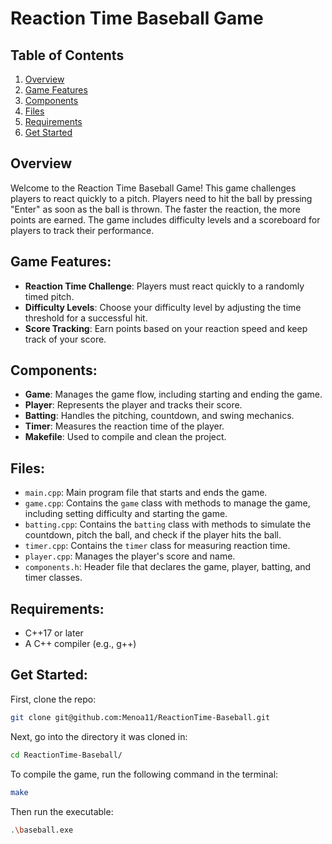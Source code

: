 # Reaction Time Baseball Game

## Table of Contents
1. [Overview](#overview)
2. [Game Features](#game-features)
3. [Components](#components)
4. [Files](#files)
5. [Requirements](#requirements)
6. [Get Started](#get-started)

## Overview
Welcome to the Reaction Time Baseball Game! This game challenges players to react quickly to a pitch. Players need to hit the ball by pressing "Enter" as soon as the ball is thrown. The faster the reaction, the more points are earned. The game includes difficulty levels and a scoreboard for players to track their performance.

## Game Features:
- **Reaction Time Challenge**: Players must react quickly to a randomly timed pitch.
- **Difficulty Levels**: Choose your difficulty level by adjusting the time threshold for a successful hit.
- **Score Tracking**: Earn points based on your reaction speed and keep track of your score.

## Components:
- **Game**: Manages the game flow, including starting and ending the game.
- **Player**: Represents the player and tracks their score.
- **Batting**: Handles the pitching, countdown, and swing mechanics.
- **Timer**: Measures the reaction time of the player.
- **Makefile**: Used to compile and clean the project.

## Files:
- `main.cpp`: Main program file that starts and ends the game.
- `game.cpp`: Contains the `game` class with methods to manage the game, including setting difficulty and starting the game.
- `batting.cpp`: Contains the `batting` class with methods to simulate the countdown, pitch the ball, and check if the player hits the ball.
- `timer.cpp`: Contains the `timer` class for measuring reaction time.
- `player.cpp`: Manages the player's score and name.
- `components.h`: Header file that declares the game, player, batting, and timer classes.

## Requirements:
- C++17 or later
- A C++ compiler (e.g., g++)

## Get Started:
First, clone the repo:
```bash
git clone git@github.com:Menoa11/ReactionTime-Baseball.git
```
Next, go into the directory it was cloned in:
```bash
cd ReactionTime-Baseball/
```
To compile the game, run the following command in the terminal:
```bash
make
```
Then run the executable:
```bash
.\baseball.exe
```
